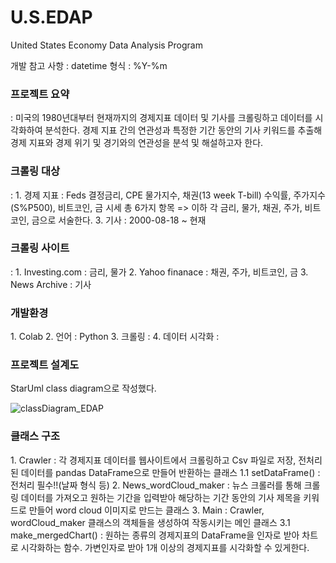 # U.S.EDAP
United States Economy Data Analysis Program

개발 참고 사항 : datetime 형식 : %Y-%m

<h3>프로젝트 요약</h3> :  
미국의 1980년대부터 현재까지의 경제지표 데이터 및 기사를 크롤링하고 데이터를 시각화하여 분석한다. 경제 지표 간의 연관성과 특정한 기간 동안의 기사 키워드를 추출해 경제 지표와 경제 위기 및 경기와의 연관성을 분석 및 해설하고자 한다.  
  
<h3>크롤링 대상</h3> : 
  1. 경제 지표 : Feds 결정금리, CPE 물가지수, 채권(13 week T-bill) 수익률, 주가지수(S%P500), 비트코인, 금 시세 총 6가지 항목  => 이하 각 금리, 물가, 채권, 주가, 비트코인, 금으로 서술한다.
  3. 기사 : 2000-08-18 ~ 현재

<h3>크롤링 사이트</h3> : 
  1. Investing.com : 금리, 물가
  2. Yahoo finanace : 채권, 주가, 비트코인, 금
  3. News Archive : 기사 

<h3>개발환경</h3> 
  1. Colab
  2. 언어 : Python
  3. 크롤링 :
  4. 데이터 시각화 :

<h3>프로젝트 설계도</h3>
StarUml class diagram으로 작성했다.  

![classDiagram_EDAP](https://github.com/user-attachments/assets/45408e6a-6bed-46ef-b322-6d9b732f1227)  

<h3>클래스 구조</h3>
1. Crawler : 각 경제지표 데이터를 웹사이트에서 크롤링하고 Csv 파일로 저장, 전처리된 데이터를 pandas DataFrame으로 만들어 반환하는 클래스 
  1.1 setDataFrame() : 전처리 필수!!(날짜 형식 등)
2. News_wordCloud_maker : 뉴스 크롤러를 통해 크롤링 데이터를 가져오고 원하는 기간을 입력받아 해당하는 기간 동안의 기사 제목을 키워드로 만들어 word cloud 이미지로 만드는 클래스
3. Main : Crawler, wordCloud_maker 클래스의 객체들을 생성하여 작동시키는 메인 클래스  
  3.1 make_mergedChart() : 원하는 종류의 경제지표의 DataFrame을 인자로 받아 차트로 시각화하는 함수. 가변인자로 받아 1개 이상의 경제지표를 시각화할 수 있게한다.
 


